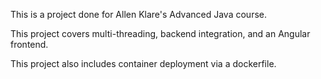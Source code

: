 This is a project done for Allen Klare's Advanced Java course.

This project covers multi-threading, backend integration, and an Angular frontend. 

This project also includes container deployment via a dockerfile. 
